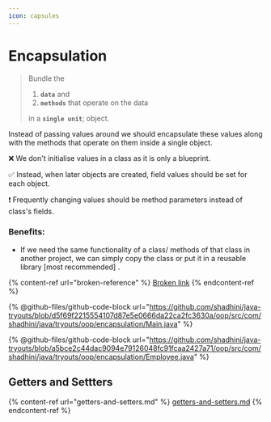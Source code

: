 ```yaml
---
icon: capsules
---
```


# Encapsulation

> Bundle the&#x20;
>
> 1. **`data`** and
> 2. **`methods`** that operate on the data
>
> in a **`single unit`**; object.

Instead of passing values around we should encapsulate these values along with the methods that operate on them inside a single object.



❌  We don't initialise values in a class as it is only a blueprint.

✅️  Instead, when later objects are created, field values should be set for each object.

❗ Frequently changing values should be method parameters instead of class's fields.



### Benefits:&#x20;

* If we need the same functionality of a class/ methods of that class in another project, we can simply copy the class or put it in a reusable library \[most recommended] .



{% content-ref url="broken-reference" %}
[Broken link](broken-reference)
{% endcontent-ref %}



{% @github-files/github-code-block url="https://github.com/shadhini/java-tryouts/blob/d5f69f2215554107d87e5e0666da22ca2fc3630a/oop/src/com/shadhini/java/tryouts/oop/encapsulation/Main.java" %}

{% @github-files/github-code-block url="https://github.com/shadhini/java-tryouts/blob/a5bce2c44dac9094e79126048fc91fcaa2427a71/oop/src/com/shadhini/java/tryouts/oop/encapsulation/Employee.java" %}



## Getters and Settters

{% content-ref url="getters-and-setters.md" %}
[getters-and-setters.md](getters-and-setters.md)
{% endcontent-ref %}



